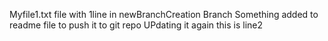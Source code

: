 Myfile1.txt file with 1line in newBranchCreation Branch
Something added to readme file to push it to git repo
UPdating it again this is line2
